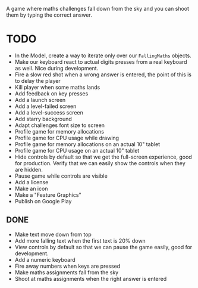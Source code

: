 A game where maths challenges fall down from the sky and you can shoot
them by typing the correct answer.

# TODO
* In the Model, create a way to iterate only over our `FallingMaths`
  objects.
* Make our keyboard react to actual digits presses from a real keyboard
  as well. Nice during development.
* Fire a slow red shot when a wrong answer is entered, the point of
  this is to delay the player
* Kill player when some maths lands
* Add feedback on key presses
* Add a launch screen
* Add a level-failed screen
* Add a level-success screen
* Add starry background
* Adapt challenges font size to screen
* Profile game for memory allocations
* Profile game for CPU usage while drawing
* Profile game for memory allocations on an actual 10" tablet
* Profile game for CPU usage on an actual 10" tablet
* Hide controls by default so that we get the full-screen experience,
  good for production. Verify that we can easily show the controls
  when they are hidden.
* Pause game while controls are visible
* Add a license
* Make an icon
* Make a "Feature Graphics"
* Publish on Google Play


## DONE
* Make text move down from top
* Add more falling text when the first text is 20% down
* View controls by default so that we can pause the game easily, good
  for development.
* Add a numeric keyboard
* Fire away numbers when keys are pressed
* Make maths assignments fall from the sky
* Shoot at maths assignments when the right answer is entered

